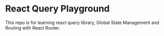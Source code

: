 # React Query Playground

This repo is for learning react query library, Global State Management and Routing with React Router.
